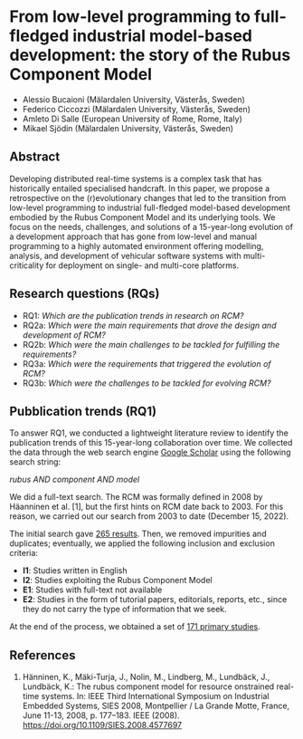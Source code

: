 # From low-level programming to full-fledged industrial model-based development: the story of the Rubus Component Model
- Alessio Bucaioni (Mälardalen University, Västerås, Sweden)
- Federico Ciccozzi (Mälardalen University, Västerås, Sweden)
- Amleto Di Salle (European University of Rome, Rome, Italy)
- Mikael Sjödin (Mälardalen University, Västerås, Sweden)

## Abstract
Developing distributed real-time systems is a complex task that has historically entailed specialised handcraft. In this paper, we propose a retrospective on the (r)evolutionary changes that led to the transition from low-level programming to industrial full-fledged model-based development embodied by the Rubus Component Model and its underlying tools. We focus on the needs, challenges, and solutions of a 15-year-long evolution of a development approach that has gone from low-level and manual programming to a highly automated environment offering modelling, analysis, and development of vehicular software systems with multi-criticality for deployment on single- and multi-core platforms.

## Research questions (RQs)
- RQ1: _Which are the publication trends in research on RCM?_
- RQ2a: _Which were the main requirements that drove the design and development of RCM?_
- RQ2b: _Which were the main challenges to be tackled for fulfilling the requirements?_
- RQ3a: _Which were the requirements that triggered the evolution of RCM?_
- RQ3b: _Which were the challenges to be tackled for evolving RCM?_

## Pubblication trends (RQ1)
To answer RQ1, we conducted a lightweight literature review to identify the publication trends of this 15-year-long collaboration over time.
We collected the data through the web search engine [Google Scholar](https://scholar.google.com) using the following search string: 

_rubus AND component AND model_

We did a full-text search. The RCM was formally defined in 2008 by Häanninen et al. [1], but the first hints on RCM date back to 2003. 
For this reason, we carried out our search from 2003 to date (December 15, 2022). 

The initial search gave [265 results](google-scholar.csv). Then, we removed impurities and duplicates; eventually, we applied the following inclusion and exclusion criteria:
- **I1**: Studies written in English
- **I2**: Studies exploiting the Rubus Component Model 
- **E1**: Studies with full-text not available
- **E2**: Studies in the form of tutorial papers, editorials, reports, etc., since they do not carry the type of information that we seek.

At the end of the process, we obtained a set of [171 primary studies](final-studies.xlsx).

## References
1. Hänninen, K., Mäki-Turja, J., Nolin, M., Lindberg, M., Lundbäck, J., Lundbäck, K.: The rubus component model for resource onstrained real-time systems. In: IEEE Third International Symposium on Industrial Embedded Systems, SIES 2008, Montpellier / La Grande Motte, France, June 11-13, 2008, p. 177–183. IEEE (2008). https://doi.org/10.1109/SIES.2008.4577697
